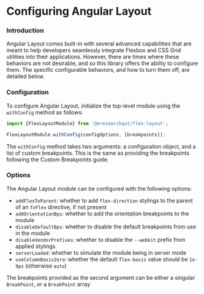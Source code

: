 # Configuring Angular Layout

### Introduction

Angular Layout comes built-in with several advanced capabilities that are meant to help developers
seamlessly integrate Flexbox and CSS Grid utilities into their applications. However, there are times
where these behaviors are not desirable, and so this library offers the ability to configure them. 
The specific configurable behaviors, and how to turn them off, are detailed below.

### Configuration

To configure Angular Layout, initialize the top-level module using the `withConfig` method as follows:

```ts
import {FlexLayoutModule} from '@eresearchqut/flex-layout';

FlexLayoutModule.withConfig(configOptions, [breakpoints]);
```

The `withConfig` method takes two arguments: a configuration object, and a list of custom breakpoints.
This is the same as providing the breakpoints following the Custom Breakpoints guide.

### Options

The Angular Layout module can be configured with the following options:

* `addFlexToParent`: whether to add `flex-direction` stylings to the parent of an `fxFlex` directive, 
if not present
* `addOrientationBps`: whether to add the orientation breakpoints to the module
* `disableDefaultBps`: whether to disable the default breakpoints from use in the module
* `disableVendorPrefixes`: whether to disable the `--webkit` prefix from applied stylings
* `serverLoaded`: whether to simulate the module being in server mode
* `useColumnBasisZero`: whether the default `flex-basis` value should be `1e-9px` (otherwise `auto`)

The breakpoints provided as the second argument can be either a singular `BreakPoint`, or a `BreakPoint` array
